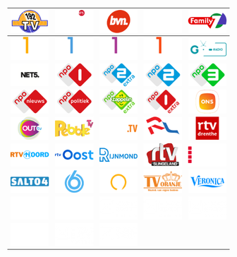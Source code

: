 | ![](https://raw.githubusercontent.com/RevGear/logo/master/Countries/NL/192-TV.png) | ![](https://raw.githubusercontent.com/RevGear/logo/master/Countries/NL/AT5.png) | ![](https://raw.githubusercontent.com/RevGear/logo/master/Countries/NL/BVN.png) | ![](https://raw.githubusercontent.com/RevGear/logo/master/Countries/NL/Extreme-Sports.png) | ![](https://raw.githubusercontent.com/RevGear/logo/master/Countries/NL/Family7.png) | 
|:---:|:---:|:---:|:---:|:---:| 
| ![](https://raw.githubusercontent.com/RevGear/logo/master/Countries/NL/Film1-Action.png) | ![](https://raw.githubusercontent.com/RevGear/logo/master/Countries/NL/Film1-Drama.png) | ![](https://raw.githubusercontent.com/RevGear/logo/master/Countries/NL/Film1-Family.png) | ![](https://raw.githubusercontent.com/RevGear/logo/master/Countries/NL/Film1-Premiere.png) | ![](https://raw.githubusercontent.com/RevGear/logo/master/Countries/NL/GOR-TV.png) | 
| ![](https://raw.githubusercontent.com/RevGear/logo/master/Countries/NL/Net5.png) | ![](https://raw.githubusercontent.com/RevGear/logo/master/Countries/NL/NPO-1.png) | ![](https://raw.githubusercontent.com/RevGear/logo/master/Countries/NL/NPO-2-Extra.png) | ![](https://raw.githubusercontent.com/RevGear/logo/master/Countries/NL/NPO-2.png) | ![](https://raw.githubusercontent.com/RevGear/logo/master/Countries/NL/NPO-3.png) | 
| ![](https://raw.githubusercontent.com/RevGear/logo/master/Countries/NL/NPO-Nieuws.png) | ![](https://raw.githubusercontent.com/RevGear/logo/master/Countries/NL/NPO-Politiek.png) | ![](https://raw.githubusercontent.com/RevGear/logo/master/Countries/NL/NPO-Zappelin-Extra.png) | ![](https://raw.githubusercontent.com/RevGear/logo/master/Countries/NL/NPO1-Extra.png) | ![](https://raw.githubusercontent.com/RevGear/logo/master/Countries/NL/ONS.png) | 
| ![](https://raw.githubusercontent.com/RevGear/logo/master/Countries/NL/Out-TV.png) | ![](https://raw.githubusercontent.com/RevGear/logo/master/Countries/NL/Pebble-TV.png) | ![](https://raw.githubusercontent.com/RevGear/logo/master/Countries/NL/Podium-TV.png) | ![](https://raw.githubusercontent.com/RevGear/logo/master/Countries/NL/RTV-Dordrecht.png) | ![](https://raw.githubusercontent.com/RevGear/logo/master/Countries/NL/RTV-Drenthe.png) | 
| ![](https://raw.githubusercontent.com/RevGear/logo/master/Countries/NL/RTV-Noord.png) | ![](https://raw.githubusercontent.com/RevGear/logo/master/Countries/NL/RTV-Oost.png) | ![](https://raw.githubusercontent.com/RevGear/logo/master/Countries/NL/RTV-Rijnmond.png) | ![](https://raw.githubusercontent.com/RevGear/logo/master/Countries/NL/RTV-Slingeland.png) | ![](https://raw.githubusercontent.com/RevGear/logo/master/Countries/NL/RTV-Utrecht.png) | 
| ![](https://raw.githubusercontent.com/RevGear/logo/master/Countries/NL/Salto4.png) | ![](https://raw.githubusercontent.com/RevGear/logo/master/Countries/NL/SBS-6.png) | ![](https://raw.githubusercontent.com/RevGear/logo/master/Countries/NL/SBS-9.png) | ![](https://raw.githubusercontent.com/RevGear/logo/master/Countries/NL/TV-Oranje.png) | ![](https://raw.githubusercontent.com/RevGear/logo/master/Countries/NL/Veronica.png) | 
| ![](https://raw.githubusercontent.com/RevGear/logo/master/Countries/NL/Xite.png) | ![](https://raw.githubusercontent.com/RevGear/logo/master/Countries/NL/Ziggo-Sport-Docu.png) | ![](https://raw.githubusercontent.com/RevGear/logo/master/Countries/NL/Ziggo-Sport-Golf.png) | ![](https://raw.githubusercontent.com/RevGear/logo/master/Countries/NL/Ziggo-Sport-Racing.png) | ![](https://raw.githubusercontent.com/RevGear/logo/master/Countries/NL/Ziggo-Sport-Select.png) | 
| ![](https://raw.githubusercontent.com/RevGear/logo/master/Countries/NL/Ziggo-Sport-Tennis.png) | ![](https://raw.githubusercontent.com/RevGear/logo/master/Countries/NL/Ziggo-Sport-Voetbal.png) | ![](https://raw.githubusercontent.com/RevGear/logo/master/Countries/NL/Ziggo-Sport.png)  | 
